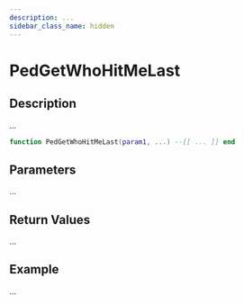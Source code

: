 ```yaml
---
description: ...
sidebar_class_name: hidden
---
```


# PedGetWhoHitMeLast

## Description

...

```lua
function PedGetWhoHitMeLast(param1, ...) --[[ ... ]] end
```

## Parameters

...

## Return Values

...

## Example

...

